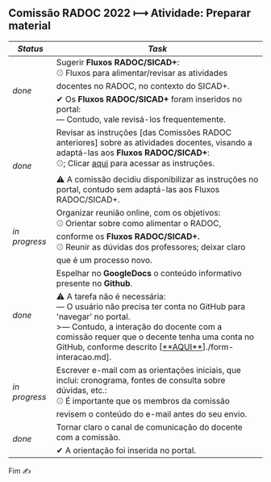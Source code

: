 ## Comissão RADOC 2022 &#x27FC; Atividade: Preparar material
<table>
    <thead>
        <tr>
            <th><i>Status</i></th>
            <th><i>Task</i></th>
        </tr>
    </thead>
    <tbody>
        <tr>
            <td rowspan=2><i>done</i></td>
            <td>Sugerir <b>Fluxos RADOC/SICAD+</b>:<br/>&#x26BE; Fluxos para alimentar/revisar as atividades docentes no RADOC, no contexto do SICAD+.</td>
        </tr>    
        <tr>
            <td>&#x2714; Os <b>Fluxos RADOC/SICAD+</b> foram inseridos no portal:<br/>&#x2015; Contudo, vale revisá-los frequentemente.</td>
        </tr>    
        <tr>
            <td rowspan=2><i>done</i></td>
            <td>Revisar as instruções [das Comissões RADOC anteriores] sobre as atividades docentes, visando a adaptá-las aos <b>Fluxos RADOC/SICAD+</b>:<br/>&#x26BE;; Clicar <a href="https://docs.google.com/spreadsheets/d/1r7R49SosuoSZuDxSHp_M1s5jyZYC9O7KnHdICywnbtQ/edit?usp=drive_web&ouid=105036038655527034429">aqui</a> para acessar as instruções.</td>
        </tr>    
        <tr>
            <td>&#x26A0; A comissão decidiu disponibilizar as instruções no portal, contudo sem adaptá-las aos Fluxos RADOC/SICAD+.</td>
        </tr>          
        <tr>
            <td><i>in progress</i></td>
            <td>Organizar reunião online, com os objetivos:<br/>&#x26BE; Orientar sobre como alimentar o RADOC, conforme os <b>Fluxos RADOC/SICAD+.</b><br/>&#x26BE; Reunir as dúvidas dos professores; deixar claro que é um processo novo.</td>
        </tr>    
        <tr>
            <td rowspan=2><i>done</i></td>
            <td>Espelhar no <b>GoogleDocs</b> o conteúdo informativo presente no <b>Github</b>.</td>
        </tr>    
        <tr>
            <td>&#x26A0; A tarefa não é necessária:<br/>&#x2015; O usuário não precisa ter conta no GitHub para 'navegar' no portal.<br>>&#x2015; Contudo, a interação do docente com a comissão requer que o decente tenha uma conta no GitHub, conforme descrito [<ins>**AQUI**</ins>]./form-interacao.md].</td>
        </tr>    
        <tr>
            <td><i>in progress</i></td>
            <td>Escrever e-mail com as orientações iniciais, que inclui: cronograma, fontes de consulta sobre dúvidas, etc.:<br/>&#x26BE; É importante que os membros da comissão revisem o conteúdo do e-mail antes do seu envio.</td>
        </tr>    
        <tr>
            <td rowspan=2><i>done</i></td>
            <td>Tornar claro o canal de comunicação do docente com a comissão.</td>
        </tr>    
        <tr>
            <td>&#x2714; A orientação foi inserida no portal.</td>
        </tr>    
    </tbody>
</table>


Fim &#9997;
